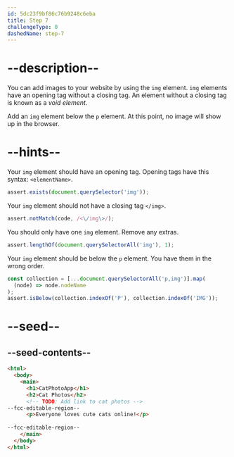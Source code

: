 ```yaml
---
id: 5dc23f9bf86c76b9248c6eba
title: Step 7
challengeType: 0
dashedName: step-7
---
```


# --description--

You can add images to your website by using the `img` element. `img` elements have an opening tag without a closing tag. An element without a closing tag is known as a <dfn>void element</dfn>.

Add an `img` element below the `p` element. At this point, no image will show up in the browser.

# --hints--

Your `img` element should have an opening tag. Opening tags have this syntax: `<elementName>`.

```js
assert.exists(document.querySelector('img'));
```

Your `img` element should not have a closing tag `</img>`.

```js
assert.notMatch(code, /<\/img\>/);
```

You should only have one `img` element. Remove any extras.

```js
assert.lengthOf(document.querySelectorAll('img'), 1);
```

Your `img` element should be below the `p` element. You have them in the wrong order.

```js
const collection = [...document.querySelectorAll('p,img')].map(
  (node) => node.nodeName
);
assert.isBelow(collection.indexOf('P'), collection.indexOf('IMG'));
```

# --seed--

## --seed-contents--

```html
<html>
  <body>
    <main>
      <h1>CatPhotoApp</h1>
      <h2>Cat Photos</h2>
      <!-- TODO: Add link to cat photos -->
--fcc-editable-region--
      <p>Everyone loves cute cats online!</p>
      
--fcc-editable-region--
    </main>
  </body>
</html>
```

